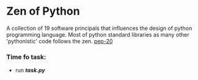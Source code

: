# Zen of Python
A collection of 19 software principals that influences the design of python programming language.
Most of python standard libraries as many other 'pythonistic' code follows the zen.
[pep-20](https://www.python.org/dev/peps/pep-0020)
### Time fo task:
- run ***task.py***

<!--stackedit_data:
eyJoaXN0b3J5IjpbMTQwNjI0MzAzMl19
-->